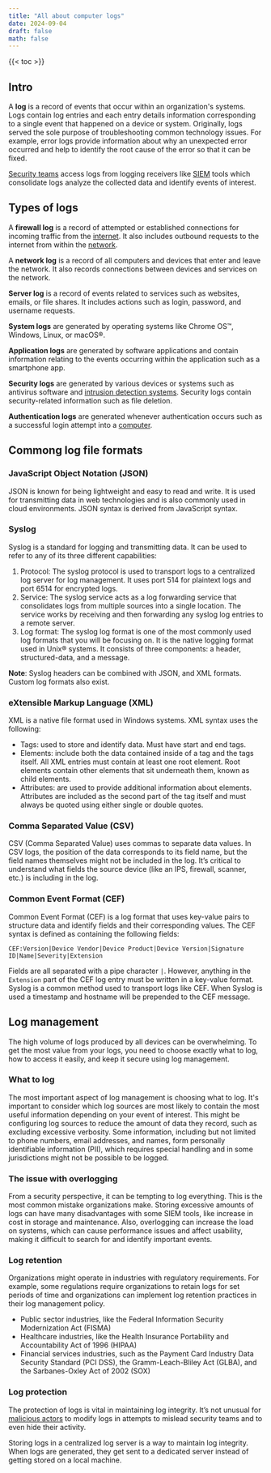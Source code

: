 ```yaml
---
title: "All about computer logs"
date: 2024-09-04
draft: false
math: false
---
```


{{< toc >}}

## Intro

A **log** is a record of events that occur within an organization's
systems. Logs contain log entries and each entry details information
corresponding to a single event that happened on a device or system.
Originally, logs served the sole purpose of troubleshooting common
technology issues. For example, error logs provide information about why
an unexpected error occurred and help to identify the root cause of the
error so that it can be fixed.

[Security teams](/security) access logs from logging receivers like
[SIEM](/SIEM) tools which consolidate logs analyze the collected data
and identify events of interest.

## Types of logs

A **firewall log** is a record of attempted or established connections
for incoming traffic from the [internet](/internet). It also includes
outbound requests to the internet from within the [network](/network).

A **network log** is a record of all computers and devices that enter
and leave the network. It also records connections between devices and
services on the network.

**Server log** is a record of events related to services such as
websites, emails, or file shares. It includes actions such as login,
password, and username requests.

**System logs** are generated by operating systems like Chrome OS™,
Windows, Linux, or macOS®.

**Application logs** are generated by software applications and contain
information relating to the events occurring within the application such
as a smartphone app.

**Security logs** are generated by various devices or systems such as
antivirus software and [intrusion detection systems](/intrusion-detection-system).
Security logs
contain security-related information such as file deletion.

**Authentication logs** are generated whenever authentication occurs
such as a successful login attempt into a [computer](/computer).

## Commong log file formats

### JavaScript Object Notation (JSON)

JSON is known for being lightweight and easy to read and write. It is
used for transmitting data in web technologies and is also commonly used
in cloud environments. JSON syntax is derived from JavaScript syntax.

### Syslog

Syslog is a standard for logging and transmitting data. It can be used to refer to any of its three different capabilities:

1. Protocol: The syslog protocol is used to transport logs to a
   centralized log server for log management. It uses port 514 for
   plaintext logs and port 6514 for encrypted logs.
2. Service: The syslog service acts as a log forwarding service that
   consolidates logs from multiple sources into a single location. The
   service works by receiving and then forwarding any syslog log entries
   to a remote server.
3. Log format: The syslog log format is one of the most commonly used
   log formats that you will be focusing on. It is the native logging
   format used in  Unix® systems. It consists of three components: a
   header, structured-data, and a message.

**Note**: Syslog headers can be combined with JSON, and XML formats.
Custom log formats also exist.

### eXtensible Markup Language (XML)

XML is a native file format used in Windows systems. XML syntax uses the following:

- Tags: used to store and identify data. Must have start and end tags.
- Elements: include both the data contained inside of a tag and the tags
  itself. All XML entries must contain at least one root element. Root
  elements contain other elements that sit underneath them, known as
  child elements.
- Attributes: are used to provide additional information about elements.
  Attributes are included as the second part of the tag itself and must
  always be quoted using either single or double quotes.

### Comma Separated Value (CSV)

CSV (Comma Separated Value) uses commas to separate data values. In CSV
logs, the position of the data corresponds to its field name, but the
field names themselves might not be included in the log. It’s critical
to understand what fields the source device (like an IPS, firewall,
scanner, etc.) is including in the log.

### Common Event Format (CEF)

Common Event Format (CEF) is a log format that uses key-value pairs to
structure data and identify fields and their corresponding values. The
CEF syntax is defined as containing the following fields: 

`CEF:Version|Device Vendor|Device Product|Device Version|Signature ID|Name|Severity|Extension`

Fields are all separated with a pipe character `|`. However, anything in
the `Extension` part of the CEF log entry must be written in a key-value
format. Syslog is a common method used to transport logs like CEF. When
Syslog is used a timestamp and hostname will be prepended to the CEF
message.

## Log management

The high volume of logs produced by all devices can be overwhelming. To
get the most value from your logs, you need to choose exactly what to
log, how to access it easily, and keep it secure using log management.

### What to log

The most important aspect of log management is choosing what to log.
It's important to consider which log sources are most likely to contain
the most useful information depending on your event of interest. This
might be configuring log sources to reduce the amount of data they
record, such as excluding excessive verbosity. Some information,
including but not limited to phone numbers, email addresses, and names,
form personally identifiable information (PII), which requires special
handling and in some jurisdictions might not be possible to be logged.

### The issue with overlogging

From a security perspective, it can be tempting to log everything. This
is the most common mistake organizations make. Storing excessive amounts
of logs can have many disadvantages with some SIEM tools, like increase
in cost in storage and maintenance. Also, overlogging can increase the
load on systems, which can cause performance issues and affect
usability, making it difficult to search for and identify important
events.

### Log retention

Organizations might operate in industries with regulatory requirements.
For example, some regulations require organizations to retain logs for
set periods of time and organizations can implement log retention
practices in their log management policy.

- Public sector industries, like the Federal Information Security
  Modernization Act (FISMA)
- Healthcare industries, like the Health Insurance Portability and
  Accountability Act of 1996 (HIPAA)
- Financial services industries, such as the Payment Card Industry Data
  Security Standard (PCI DSS), the Gramm-Leach-Bliley Act (GLBA), and
  the Sarbanes-Oxley Act of 2002 (SOX)

### Log protection

The protection of logs is vital in maintaining log integrity. It’s not
unusual for [malicious actors](/threat-actor) to modify logs in attempts
to mislead security teams and to even hide their activity.

Storing logs in a centralized log server is a way to maintain log
integrity. When logs are generated, they get sent to a dedicated server
instead of getting stored on a local machine.
